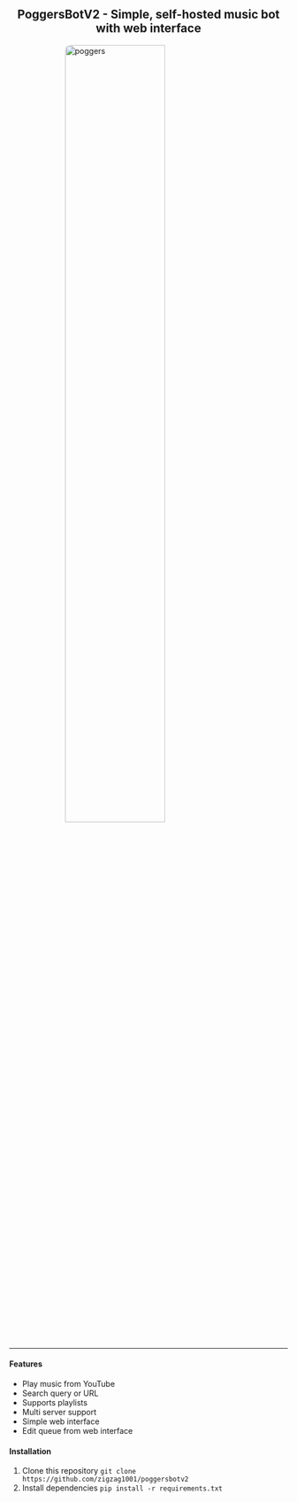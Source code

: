 <h2 style="text-align: center;"> PoggersBotV2 - Simple, self-hosted music bot with web interface </h2>

<a href="https://imgbb.com/"><img src="https://i.ibb.co/Nyy13p0/poggers.png" alt="poggers" border="0" style="display: block; margin-left: auto; margin-right: auto; width: 60%; border-radius: 10px;"></a>

---


#### Features

- Play music from YouTube
- Search query or URL
- Supports playlists
- Multi server support
- Simple web interface
- Edit queue from web interface

#### Installation

1. Clone this repository `git clone https://github.com/zigzag1001/poggersbotv2`
2. Install dependencies `pip install -r requirements.txt`


